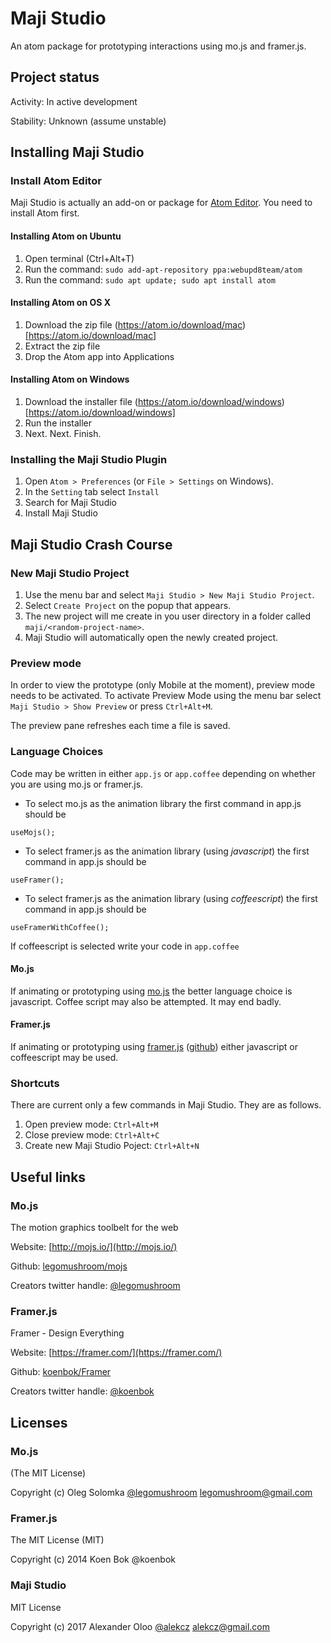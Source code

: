# Maji Studio

An atom package for prototyping interactions using mo.js and framer.js.

## Project status
Activity: In active development

Stability: Unknown (assume unstable)


## Installing Maji Studio


### Install Atom Editor
Maji Studio is actually an add-on or package for [Atom Editor](https://atom.io/). You need to
install Atom first.


#### Installing Atom on Ubuntu
1. Open terminal (Ctrl+Alt+T)
2. Run the command: `sudo add-apt-repository ppa:webupd8team/atom`
3. Run the command: `sudo apt update; sudo apt install atom`

#### Installing Atom on OS X
1. Download the zip file (https://atom.io/download/mac)[https://atom.io/download/mac]
2. Extract the zip file
3. Drop the Atom app into Applications

#### Installing Atom on Windows
1. Download the installer file (https://atom.io/download/windows)[https://atom.io/download/windows]
2. Run the installer
3. Next. Next. Finish.


### Installing the Maji Studio Plugin

1. Open `Atom > Preferences` (or `File > Settings` on Windows).
2. In the `Setting` tab select `Install`
3. Search for Maji Studio
4. Install Maji Studio


##  Maji Studio Crash Course

### New Maji Studio Project
1. Use the menu bar and select `Maji Studio > New Maji Studio Project`.
2. Select `Create Project` on the popup that appears.
3. The new project will me create in you user directory in a folder called `maji/<random-project-name>`.
4. Maji Studio will automatically open the newly created project.

### Preview mode
In order to view the prototype (only Mobile at the moment), preview mode needs to
be activated. To activate Preview Mode using the menu bar select `Maji Studio > Show Preview` or press `Ctrl+Alt+M`.

The preview pane refreshes each time a file is saved.

### Language Choices

Code may be written in either `app.js` or `app.coffee` depending on whether you are using mo.js or framer.js.
- To select mo.js as the animation library the first command in app.js should be

```
useMojs();
```

- To select framer.js as the animation library (using *javascript*) the first command in app.js should be

```
useFramer();
```

- To select framer.js as the animation library (using *coffeescript*) the first command in app.js should be

```
useFramerWithCoffee();
```

If coffeescript is selected write your code in `app.coffee`

#### Mo.js
If animating or prototyping using [mo.js](http://mojs.io/) the better language choice is javascript.
Coffee script may also be attempted. It may end badly.

#### Framer.js
If animating or prototyping using [framer.js]() ([github](https://github.com/koenbok/Framer)) either javascript or coffeescript
may be used.

### Shortcuts
There are current only a few commands in Maji Studio. They are as follows.

1. Open preview mode: `Ctrl+Alt+M`
2. Close preview mode: `Ctrl+Alt+C`
3. Create new Maji Studio Poject: `Ctrl+Alt+N`


## Useful links

### Mo.js
The motion graphics toolbelt for the web

Website: [http://mojs.io/](http://mojs.io/)

Github:  [legomushroom/mojs](https://github.com/legomushroom/mojs)

Creators twitter handle: [@legomushroom](https://twitter.com/legomushroom)

### Framer.js
Framer - Design Everything

Website: [https://framer.com/](https://framer.com/)

Github:  [koenbok/Framer](https://github.com/koenbok/Framer)

Creators twitter handle: [@koenbok](https://twitter.com/koenbok)

## Licenses

### Mo.js
(The MIT License)

Copyright (c) Oleg Solomka [@legomushroom](https://twitter.com/legomushroom) legomushroom@gmail.com

### Framer.js
The MIT License (MIT)

Copyright (c) 2014 Koen Bok @koenbok


### Maji Studio
MIT License

Copyright (c) 2017 Alexander Oloo [@alekcz](https://twitter.com/alekcz) alekcz@gmail.com
